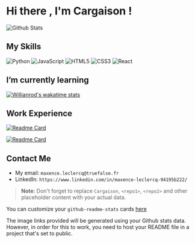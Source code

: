 #  Hi there , I'm Cargaison !

![Github Stats](https://github-readme-stats.vercel.app/api?username=Cargaison&show_icons=true&theme=radical)

##  My Skills
![Python](https://img.shields.io/badge/-Python-000?style=flat&logo=Python&logoColor=white&labelColor=306998)
![JavaScript](https://img.shields.io/badge/-JavaScript-000?style=flat&logo=JavaScript&logoColor=white&labelColor=F0DB4F)
![HTML5](https://img.shields.io/badge/-HTML5-000?style=flat&logo=HTML5&logoColor=white&labelColor=E34C26)
![CSS3](https://img.shields.io/badge/-CSS3-000?style=flat&logo=CSS3&logoColor=white&labelColor=1572B6)
![React](https://img.shields.io/badge/-React-000?style=flat&logo=React&logoColor=white&labelColor=61DBFB)
##  I’m currently learning

[![Willianrod's wakatime stats](https://github-readme-stats.vercel.app/api/wakatime?username=Cargaison)](https://github.com/Cargaison)

##  Work Experience

[![Readme Card](https://github-readme-stats.vercel.app/api/pin/?username=Cargaison&repo=repo1)](https://github.com/Cargaison/repo1)

[![Readme Card](https://github-readme-stats.vercel.app/api/pin/?username=Cargaison&repo=repo2)](https://github.com/Cargaison/repo2)

##  Contact Me

* My email: `maxence.leclercq@truefalse.fr`
* LinkedIn: `https://www.linkedin.com/in/maxence-leclercq-94195b222/`

> **Note**: Don't forget to replace `Cargaison`, `<repo1>`, `<repo2>` and other placeholder content with your actual data.

You can customize your `github-readme-stats` cards [here](https://github.com/anuraghazra/github-readme-stats)

The image links provided will be generated using your Github stats data. However, in order for this to work, you need to host your README file in a project that's set to public.